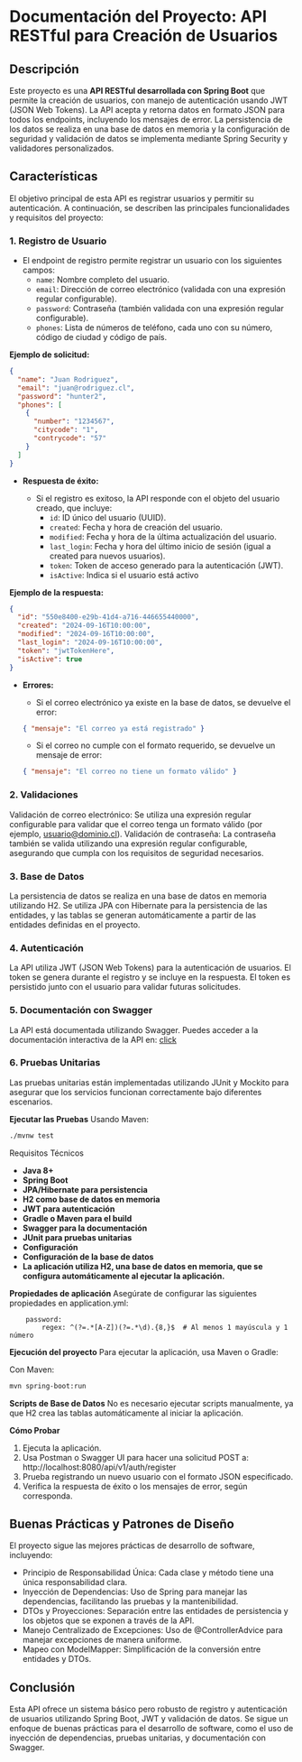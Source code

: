 # Documentación del Proyecto: API RESTful para Creación de Usuarios

## Descripción

Este proyecto es una **API RESTful desarrollada con Spring Boot** que permite la creación de usuarios, con manejo de autenticación usando JWT (JSON Web Tokens). La API acepta y retorna datos en formato JSON para todos los endpoints, incluyendo los mensajes de error. La persistencia de los datos se realiza en una base de datos en memoria y la configuración de seguridad y validación de datos se implementa mediante Spring Security y validadores personalizados.

## Características
El objetivo principal de esta API es registrar usuarios y permitir su autenticación. A continuación, se describen las principales funcionalidades y requisitos del proyecto:

### 1. **Registro de Usuario**
- El endpoint de registro permite registrar un usuario con los siguientes campos:
    - `name`: Nombre completo del usuario.
    - `email`: Dirección de correo electrónico (validada con una expresión regular configurable).
    - `password`: Contraseña (también validada con una expresión regular configurable).
    - `phones`: Lista de números de teléfono, cada uno con su número, código de ciudad y código de país.

**Ejemplo de solicitud:**
  ```json
  {
    "name": "Juan Rodriguez",
    "email": "juan@rodriguez.cl",
    "password": "hunter2",
    "phones": [
      {
        "number": "1234567",
        "citycode": "1",
        "contrycode": "57"
      }
    ]
  }
```
- **Respuesta de éxito:**

    - Si el registro es exitoso, la API responde con el objeto del usuario creado, que incluye:
        - `id`: ID único del usuario (UUID).
        - `created`: Fecha y hora de creación del usuario.
        - `modified`: Fecha y hora de la última actualización del usuario.
        - `last_login`: Fecha y hora del último inicio de sesión (igual a created para nuevos usuarios).
        - `token`: Token de acceso generado para la autenticación (JWT).
        - `isActive`: Indica si el usuario está activo

**Ejemplo de la respuesta:**
```json
{
  "id": "550e8400-e29b-41d4-a716-446655440000",
  "created": "2024-09-16T10:00:00",
  "modified": "2024-09-16T10:00:00",
  "last_login": "2024-09-16T10:00:00",
  "token": "jwtTokenHere",
  "isActive": true
}
```

- **Errores:**

    - Si el correo electrónico ya existe en la base de datos, se devuelve el error:
    ```json
    { "mensaje": "El correo ya está registrado" }
    ```
    - Si el correo no cumple con el formato requerido, se devuelve un mensaje de error:
    ```json
    { "mensaje": "El correo no tiene un formato válido" }
    ```

### 2. **Validaciones**
Validación de correo electrónico: Se utiliza una expresión regular configurable para validar que el correo tenga un formato válido (por ejemplo, usuario@dominio.cl).
Validación de contraseña: La contraseña también se valida utilizando una expresión regular configurable, asegurando que cumpla con los requisitos de seguridad necesarios.
### 3. **Base de Datos**
La persistencia de datos se realiza en una base de datos en memoria utilizando H2.
Se utiliza JPA con Hibernate para la persistencia de las entidades, y las tablas se generan automáticamente a partir de las entidades definidas en el proyecto.
### 4. **Autenticación**
La API utiliza JWT (JSON Web Tokens) para la autenticación de usuarios. El token se genera durante el registro y se incluye en la respuesta.
El token es persistido junto con el usuario para validar futuras solicitudes.
### 5. **Documentación con Swagger**
La API está documentada utilizando Swagger. Puedes acceder a la documentación interactiva de la API en:
[click](http://localhost:8080/api/v1/swagger-ui/index.html)
### 6. **Pruebas Unitarias**
Las pruebas unitarias están implementadas utilizando JUnit y Mockito para asegurar que los servicios funcionan correctamente bajo diferentes escenarios.

**Ejecutar las Pruebas**
Usando Maven:

```bash
./mvnw test
```
Requisitos Técnicos
- **Java 8+**
- **Spring Boot**
- **JPA/Hibernate para persistencia**
- **H2 como base de datos en memoria**
- **JWT para autenticación**
- **Gradle o Maven para el build**
- **Swagger para la documentación**
- **JUnit para pruebas unitarias**
- **Configuración**
- **Configuración de la base de datos**
- **La aplicación utiliza H2, una base de datos en memoria, que se configura automáticamente al ejecutar la aplicación.**

**Propiedades de aplicación**
Asegúrate de configurar las siguientes propiedades en application.yml:
```properties
    password:
        regex: ^(?=.*[A-Z])(?=.*\d).{8,}$  # Al menos 1 mayúscula y 1 número
```

**Ejecución del proyecto**
Para ejecutar la aplicación, usa Maven o Gradle:

Con Maven:

```bash
mvn spring-boot:run
```

**Scripts de Base de Datos**
No es necesario ejecutar scripts manualmente, ya que H2 crea las tablas automáticamente al iniciar la aplicación.

**Cómo Probar**
1. Ejecuta la aplicación.
2. Usa Postman o Swagger UI para hacer una solicitud POST a:
http://localhost:8080/api/v1/auth/register
3. Prueba registrando un nuevo usuario con el formato JSON especificado.
4. Verifica la respuesta de éxito o los mensajes de error, según corresponda.

## **Buenas Prácticas y Patrones de Diseño**
El proyecto sigue las mejores prácticas de desarrollo de software, incluyendo:

- Principio de Responsabilidad Única: Cada clase y método tiene una única responsabilidad clara.
- Inyección de Dependencias: Uso de Spring para manejar las dependencias, facilitando las pruebas y la mantenibilidad.
- DTOs y Proyecciones: Separación entre las entidades de persistencia y los objetos que se exponen a través de la API.
- Manejo Centralizado de Excepciones: Uso de @ControllerAdvice para manejar excepciones de manera uniforme.
- Mapeo con ModelMapper: Simplificación de la conversión entre entidades y DTOs.

## **Conclusión**
Esta API ofrece un sistema básico pero robusto de registro y autenticación de usuarios utilizando Spring Boot, JWT y validación de datos. Se sigue un enfoque de buenas prácticas para el desarrollo de software, como el uso de inyección de dependencias, pruebas unitarias, y documentación con Swagger.